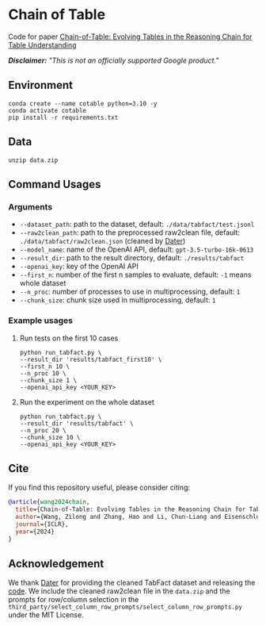 # Chain of Table

Code for paper [Chain-of-Table: Evolving Tables in the Reasoning Chain for Table Understanding](https://arxiv.org/abs/2401.04398)

***Disclaimer:** "This is not an officially supported Google product."*

## Environment

```shell
conda create --name cotable python=3.10 -y
conda activate cotable
pip install -r requirements.txt 
```

## Data

```shell
unzip data.zip
```

## Command Usages

### Arguments

- `--dataset_path`: path to the dataset, default: `./data/tabfact/test.jsonl`
- `--raw2clean_path`: path to the preprocessed raw2clean file, default: `./data/tabfact/raw2clean.json` (cleaned by [Dater](https://arxiv.org/pdf/2301.13808.pdf))
- `--model_name`: name of the OpenAI API, default: `gpt-3.5-turbo-16k-0613`
- `--result_dir`: path to the result directory, default: `./results/tabfact`
- `--openai_key`: key of the OpenAI API
- `--first_n`: number of the first n samples to evaluate, default: `-1` means whole dataset
- `--n_proc`: number of processes to use in multiprocessing, default: `1`
- `--chunk_size`: chunk size used in multiprocessing, default: `1`

### Example usages

1. Run tests on the first 10 cases

   ```shell
   python run_tabfact.py \
   --result_dir 'results/tabfact_first10' \
   --first_n 10 \
   --n_proc 10 \
   --chunk_size 1 \
   --openai_api_key <YOUR_KEY>
   ```

2. Run the experiment on the whole dataset

   ```shell
   python run_tabfact.py \
   --result_dir 'results/tabfact' \
   --n_proc 20 \
   --chunk_size 10 \
   --openai_api_key <YOUR_KEY>
   ```

## Cite

If you find this repository useful, please consider citing:

```bibtex
@article{wang2024chain,
  title={Chain-of-Table: Evolving Tables in the Reasoning Chain for Table Understanding},
  author={Wang, Zilong and Zhang, Hao and Li, Chun-Liang and Eisenschlos, Julian Martin and Perot, Vincent and Wang, Zifeng and Miculicich, Lesly and Fujii, Yasuhisa and Shang, Jingbo and Lee, Chen-Yu and Pfister, Tomas},
  journal={ICLR},
  year={2024}
}
```

## Acknowledgement

We thank [Dater](https://arxiv.org/pdf/2301.13808.pdf) for providing the cleaned TabFact dataset and releasing the [code](https://github.com/AlibabaResearch/DAMO-ConvAI/tree/main/dater). We include the cleaned raw2clean file in the `data.zip` and the prompts for row/column selection in the `third_party/select_column_row_prompts/select_column_row_prompts.py` under the MIT License.
